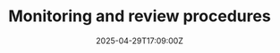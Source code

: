 ---
title: Monitoring and review procedures
linkTitle: Monitoring and review procedures
date: '2025-04-29T17:09:00Z'
weight: 1
description: The procedure outlines continuous monitoring and review of risk management
  practices to ensure effectiveness, identify new risks, and promote ongoing improvement
  aligned with organizational objectives, following ISO 31000 guidelines.
draft: false
ref: monitoring-and-review-procedures
---